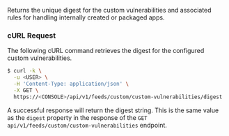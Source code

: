 Returns the unique digest for the custom vulnerabilities and associated rules for handling internally created or packaged apps.

### cURL Request

The following cURL command retrieves the digest for the configured custom vulnerabilities.

```bash
$ curl -k \
  -u <USER> \
  -H 'Content-Type: application/json' \
  -X GET \
  https://<CONSOLE>/api/v1/feeds/custom/custom-vulnerabilities/digest
```

A successful response will return the digest string.
This is the same value as the `digest` property in the response of the `GET api/v1/feeds/custom/custom-vulnerabilities` endpoint.

